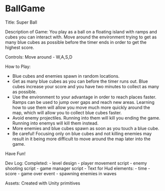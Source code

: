 # BallGame

Title: 
Super Ball

Description of Game:
You play as a ball on a floating island with ramps and cubes you can interact with. Move around the environment trying to get as many blue cubes as possible before the timer ends in order to get the highest score.

Controls: 
Move around - W,A,S,D

How to Play:
- Blue cubes and enemies spawn in random locations.
- Get as many blue cubes as you can before the timer runs out. Blue cubes increase your score and you have two minutes to collect as many as possible. 
- Use the environment to your advantage in order to reach places faster. Ramps can be used to jump over gaps and reach new areas. Learning how to use them will allow you move much more quickly around the map, which will allow you to collect blue cubes faster.
- Avoid enemy projectiles. Running into them will kill you ending the game. Running into enemys will kill them instead. 
- More enemies and blue cubes spawn as soon as you touch a blue cube.
- Be careful! Focusing only on blue cubes and not killing enemies may result in it being more difficult to move around the map later into the game.

Have Fun!




Dev Log: 
      Completed:
        - level design
        - player movement script
        - enemy shooting script
        - game manager script
        - Text for Hud elements:
              - time 
              - score
        - game over event
        - spawning enemies in waves

Assets:
Created with Unity primitives

